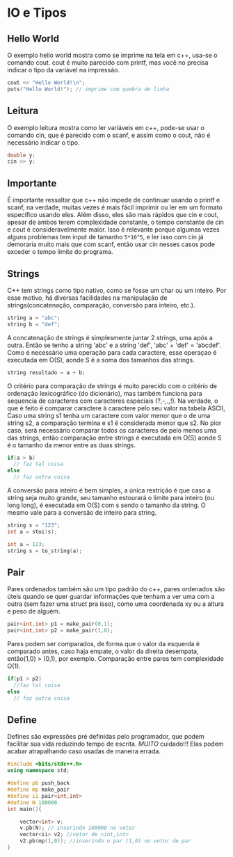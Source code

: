 IO e Tipos
==========


Hello World
-----------


O exemplo hello world mostra como se imprime na tela em c++, usa-se o comando cout. cout é muito parecido com printf, mas você no precisa indicar o tipo da variável na impressão. 
```cpp
cout << "Hello World!\n";
puts("Hello World!"); // imprime com quebra de linha
```

Leitura
-------

O exemplo leitura mostra como ler variáveis em c++, pode-se usar o comando cin, que é parecido com o scanf, e assim como o cout, não é necessário indicar o tipo.
```cpp
double y;
cin >> y;
```

Importante
----------

É importante ressaltar que c++ não impede de continuar usando o printf e scanf, na verdade, muitas vezes é mais fácil imprimir ou ler em um formato específico usando eles. Além disso, eles são mais rápidos que cin e cout, apesar de ambos terem complexidade constante, o tempo constante de cin e cout é consideravelmente maior. Isso é relevante porque algumas vezes alguns problemas tem input de tamanho ```5*10^5```, e ler isso com cin  já demoraria muito mais que com scanf, então usar cin nesses casos pode exceder o tempo limite do programa. 



Strings
------

C++ tem strings como tipo nativo,  como se fosse um char ou um inteiro. Por esse motivo, há diversas facilidades na manipulação de strings(concatenação, comparação, conversão para inteiro, etc.). 


```cpp
string a = "abc";
string b = "def";
```

A concatenação de strings é simplesmente juntar 2 strings, uma após a outra. Então se tenho a string 'abc' e a string 'def',
'abc' + 'def' = 'abcdef'. Como é necessário uma operação para cada caractere, esse operaçao é executada em O(S), aonde S é a soma dos tamanhos das strings.
```cpp
string resultado = a + b;
```


O critério para comparação de strings é muito parecido com o critério de ordenação lexicográfico (do dicionário), mas também funciona para sequencia de caracteres com caracteres especiais (?,-,.,!). Na verdade, o que é feito é comparar caractere à caractere pelo seu valor na tabela ASCII, Caso uma string s1 tenha um caractere com valor menor que o de uma string s2, a comparação termina e s1 é considerada menor que s2. No pior caso, será necessário comparar todos os caracteres de pelo menos uma das strings, então comparação entre strings é executada em O(S) aonde S é o tamanho da menor entre as duas strings.

```cpp
if(a > b)
  // faz tal coisa
else
  // faz outra coisa
```

A conversão para inteiro é bem simples, a única restrição é que caso a string seja muito grande, seu tamanho estourará o limite para inteiro (ou long long), é executada em O(S) com s sendo o tamanho da string. O mesmo vale para a conversão de inteiro para string.


```cpp
string s = "123";
int a = stoi(s);
```
```cpp
int a = 123;
string s = to_string(a);
```
Pair
----

Pares ordenados também são um tipo padrão do c++, pares ordenados são úteis quando se quer guardar informações que tenham a ver uma com a outra (sem fazer uma struct pra isso), como uma coordenada xy ou a altura e peso de alguém. 

```cpp
pair<int,int> p1 = make_pair(0,1);
pair<int,int> p2 = make_pair(1,0);
```
Pares podem ser comparados, de forma que o valor da esquerda é comparado antes, caso haja empate, o valor da direita desempata, então(1,0) > (0,1), por exemplo. Comparação entre pares tem complexidade O(1). 

```cpp
if(p1 > p2)
  //faz tal coisa
else
  // faz outra coisa
``` 
Define
-----
Defines são expressões pré definidas pelo programador, que podem facilitar sua vida reduzindo tempo de escrita. *MUITO* cuidado!!! Elas podem  acabar atrapalhando caso usadas de maneira errada.
```cpp
#include <bits/stdc++.h>
using namespace std;

#define pb push_back
#define mp make_pair
#define ii pair<int,int>
#define N 100000
int main(){

	vector<int> v;
	v.pb(N); // inserindo 100000 no vetor
	vector<ii> v2; //vetor de <int,int>
	v2.pb(mp(1,0)); //inserindo o par (1,0) no vetor de par
}
```
